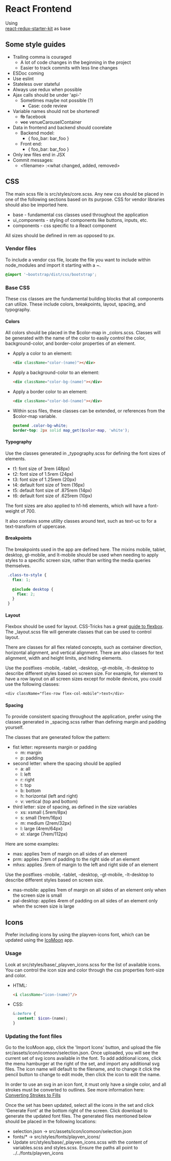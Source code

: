 # React Frontend
 Using  
[react-redux-starter-kit](https://github.com/davezuko/react-redux-starter-kit) as base  

## Some style guides
- Trailing comma is couraged
  - A lot of code changes in the beginning in the project
  - Easier to track commits with less line changes
- ESDoc coming
- Use eslint
- Stateless over stateful
- Always use redux when possible
- Ajax calls should be under 'api-'
  - Sometimes maybe not possible (?)
    - Case: code review
- Variable names should not be shortened!
  - ~~fb~~ facebook
  - ~~vcc~~ venueCarouselContainer
- Data in frontend and backend should coorelate
  - Backend model:
    - { foo_bar: bar_foo }
  - Front end:
    - { foo_bar: bar_foo }
- Only iew files end in JSX
- Commit messages:
  - \<filename> :<what changed, added, removed>    

## CSS

The main scss file is src/styles/core.scss. Any new css should be placed in one of the following sections based on its purpose. CSS for vendor libraries should also be imported here. 
  
* base - fundamental css classes used throughout the application
* ui_components - styling of components like buttons, inputs, etc. 
* components - css specific to a React component

All sizes should be defined in rem as opposed to px. 

### Vendor files

To include a vendor css file, locate the file you want to include within node_modules and import it starting with a ~. 
```scss
@import '~bootstrap/dist/css/bootstrap';
```

### Base CSS

These css classes are the fundamental building blocks that all components can utilize. These include colors, breakpoints, layout, spacing, and typography. 

#### Colors 

All colors should be placed in the $color-map in _colors.scss. Classes will be generated with the name of the color to easily control the color, background-color, and border-color properties of an element. 

* Apply a color to an element:
  ```html
  <div className="color-(name)"></div>
  ```

* Apply a background-color to an element:
  ```html
  <div className="color-bg-(name)"></div>
  ```

* Apply a border color to an element:
  ```html
  <div className="color-bd-(name)"></div>
  ```
  
* Within scss files, these classes can be extended, or references from the $color-map variable. 
  ```scss
  @extend .color-bg-white;
  border-top: 2px solid map_get($color-map, 'white');
  ```

#### Typography

Use the classes generated in _typography.scss for defining the font sizes of elements. 

- t1: font size of 3rem (48px)
- t2: font size of 1.5rem (24px)
- t3: font size of 1.25rem (20px)
- t4: default font size of 1rem (16px)
- t5: default font size of .875rem (14px)
- t6: default font size of .625rem (10px)

The font sizes are also applied to h1-h6 elements, which will have a font-weight of 700.

It also contains some utility classes around text, such as text-uc to for a text-transform of uppercase.

#### Breakpoints

The breakpoints used in the app are defined here. The mixins mobile, tablet, desktop, gt-mobile, and lt-mobile should be used when needing to apply styles to a specific screen size, rather than writing the media queries themselves.  
 
 ```scss
  .class-to-style {
    flex: 1;
  
    @include desktop {
      flex: 2;
    }
  }
  ```

#### Layout

Flexbox should be used for layout. CSS-Tricks has a great [guide to flexbox](https://css-tricks.com/snippets/css/a-guide-to-flexbox/). The _layout.scss file will generate classes that can be used to control layout. 

There are classes for all flex related concepts, such as container direction, horizontal alignment, and vertical alignment. There are also classes for text alignment, width and height limits, and hiding elements. 

Use the postfixes -mobile, -tablet, -desktop, -gt-mobile, -lt-desktop to describe different styles based on screen size. For example, for element to have a row layout on all screen sizes except for mobile devices, you could use the following classes: 

```scss
<div className="flex-row flex-col-mobile">text</div>
```

#### Spacing
 
To provide consistent spacing throughout the application, prefer using the classes generated in _spacing.scss rather than defining margin and padding yourself. 

The classes that are generated follow the pattern:
- fist letter: represents margin or padding
  - m: margin
  - p: padding
- second letter: where the spacing should be applied
  - a:  all
  - l: left
  - r: right
  - t: top
  - b: bottom
  - h: horizontal (left and right)
  - v: vertical (top and bottom)
- third letter: size of spacing, as defined in the size variables
  - xs: xsmall (.5rem/8px)
  - s: small (1rem/16px)
  - m: medium (2rem/32px)
  - l: large (4rem/64px)
  - xl: xlarge (7rem/112px)

Here are some examples:
- mas: applies 1rem of margin on all sides of an element
- prm: applies 2rem of padding to the right side of an element
- mhxs: applies .5rem of margin to the left and right side of an element 

Use the postfixes -mobile, -tablet, -desktop, -gt-mobile, -lt-desktop to describe different styles based on screen size.
- mas-mobile: applies 1rem of margin on all sides of an element only when the screen size is small
- pal-desktop: applies 4rem of padding on all sides of an element only when the screen size is large

## Icons

Prefer including icons by using the playven-icons font, which can be updated using the [IcoMoon](https://icomoon.io/) app. 

### Usage 

Look at src/styles/base/_playven_icons.scss for the list of available icons. You can control the icon size and color through the css properties font-size and color. 

* HTML:
  ```html
  <i className="icon-(name)"/>
  ```
* CSS:
  ```scss
  &:before {
    content: $icon-(name);
  }
  ```

### Updating the font files

Go to the IcoMoon app, click the 'Import Icons' button, and upload the file src/assets/icon/icomoon/selection.json. Once uploaded, you will see the current set of svg icons available in the font. To add additional icons, click the menu hamburger at the right of the set, and import any additional svg files. The icon name will default to the filename, and to change it click the pencil button to change to edit mode, then click the icon to edit the name.  

In order to use an svg in an icon font, it must only have a single color, and all strokes must be converted to outlines. See more information here: [Converting Strokes to Fills](https://icomoon.io/#docs/stroke-to-fill)

Once the set has been updated, select all the icons in the set and click 'Generate Font' at the bottom right of the screen. Click download to generate the updated font files. The generated files mentioned below should be placed in the following locations: 

* selection.json -> src/assets/icon/icomoon/selection.json
* fonts/* -> src/styles/fonts/playven_icons/
* Update src/styles/base/_playven_icons.scss with the content of variables.scss and styles.scss. Ensure the paths all point to ../../fonts/playven_icons
